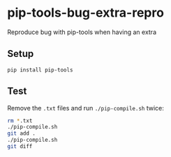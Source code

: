 # pip-tools-bug-extra-repro
Reproduce bug with pip-tools when having an extra

## Setup

`pip install pip-tools`

## Test

Remove the `.txt` files and run `./pip-compile.sh` twice:

```bash
rm *.txt
./pip-compile.sh
git add .
./pip-compile.sh
git diff
```
